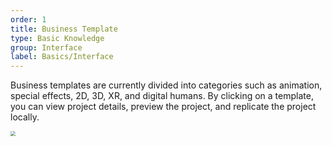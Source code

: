 ```yaml
---
order: 1
title: Business Template
type: Basic Knowledge
group: Interface
label: Basics/Interface
---
```


Business templates are currently divided into categories such as animation, special effects, 2D, 3D, XR, and digital humans. By clicking on a template, you can view project details, preview the project, and replicate the project locally.

 <img src="https://mdn.alipayobjects.com/huamei_qbugvr/afts/img/A*9XsCSopng4QAAAAAAAAAAAAADtKFAQ/original" style="zoom:50%;" />

